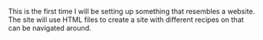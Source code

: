 This is the first time I will be setting up something that resembles a website. The site will use HTML files to create a site with different recipes on that can be navigated around.